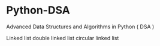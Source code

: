 # Python-DSA
Advanced Data Structures and Algorithms in Python ( DSA )

Linked list 
double linked list 
circular linked list 

